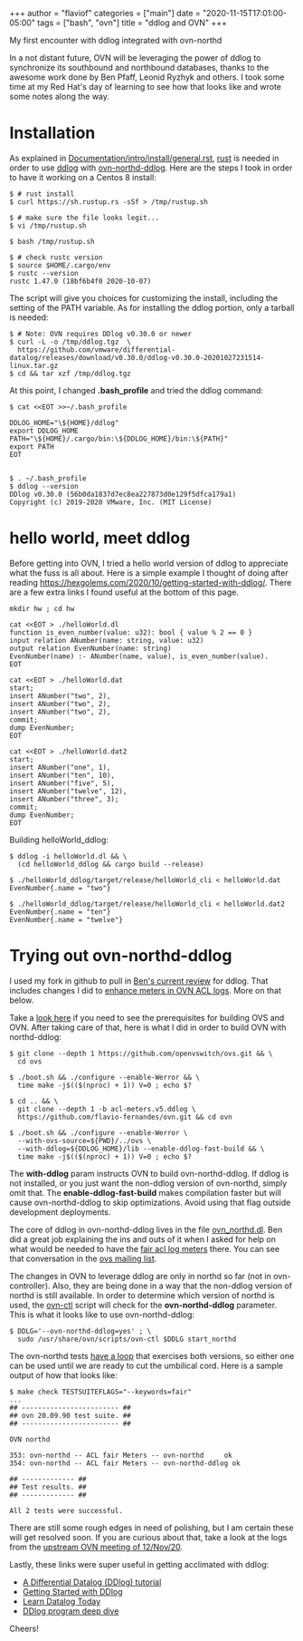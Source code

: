+++
author = "flaviof"
categories = ["main"]
date = "2020-11-15T17:01:00-05:00"
tags = ["bash", "ovn"]
title = "ddlog and OVN"
+++

My first encounter with ddlog integrated with ovn-northd 

<!--more-->

In a not distant future, OVN will be leveraging the power of ddlog to synchronize its
southbound and northbound databases, thanks to the awesome work done by Ben Pfaff,
Leonid Ryzhyk and others. I took some time at my Red Hat's day of learning to see how
that looks like and wrote some notes along the way.

# Installation

As explained in [Documentation/intro/install/general.rst][general.rst], [rust][rust]
is needed in order to use [ddlog][ddlog] with [ovn-northd-ddlog][ovn-northd-ddlog].
Here are the steps I took in order to have it working on a Centos 8 install:

```
$ # rust install
$ curl https://sh.rustup.rs -sSf > /tmp/rustup.sh

$ # make sure the file looks legit...
$ vi /tmp/rustup.sh

$ bash /tmp/rustup.sh

$ # check rustc version
$ source $HOME/.cargo/env
$ rustc --version
rustc 1.47.0 (18bf6b4f0 2020-10-07)
```

The script will give you choices for customizing the install, including the setting of the PATH
variable. As for installing the ddlog portion, only a tarball is needed:

```
$ # Note: OVN requires DDlog v0.30.0 or newer
$ curl -L -o /tmp/ddlog.tgz  \
  https://github.com/vmware/differential-datalog/releases/download/v0.30.0/ddlog-v0.30.0-20201027231514-linux.tar.gz
$ cd && tar xzf /tmp/ddlog.tgz
```

At this point, I changed **.bash_profile** and tried the ddlog command:

```
$ cat <<EOT >>~/.bash_profile

DDLOG_HOME="\${HOME}/ddlog"
export DDLOG_HOME
PATH="\${HOME}/.cargo/bin:\${DDLOG_HOME}/bin:\${PATH}"
export PATH
EOT


$ . ~/.bash_profile
$ ddlog --version
DDlog v0.30.0 (56b0da1837d7ec8ea227873d0e129f5dfca179a1)
Copyright (c) 2019-2020 VMware, Inc. (MIT License)
```

# hello world, meet ddlog 

Before getting into OVN, I tried a hello world version of ddlog to appreciate
what the fuss is all about. Here is a simple example I thought of doing after
reading https://hexgolems.com/2020/10/getting-started-with-ddlog/. There are a
few extra links I found useful at the bottom of this page.

```
mkdir hw ; cd hw

cat <<EOT > ./helloWorld.dl
function is_even_number(value: u32): bool { value % 2 == 0 }
input relation ANumber(name: string, value: u32)
output relation EvenNumber(name: string)
EvenNumber(name) :- ANumber(name, value), is_even_number(value).
EOT

cat <<EOT > ./helloWorld.dat
start;
insert ANumber("two", 2),
insert ANumber("two", 2),
insert ANumber("two", 2),
commit;
dump EvenNumber;
EOT

cat <<EOT > ./helloWorld.dat2
start;
insert ANumber("one", 1),
insert ANumber("ten", 10),
insert ANumber("five", 5),
insert ANumber("twelve", 12),
insert ANumber("three", 3);
commit;
dump EvenNumber;
EOT
```

Building helloWorld_ddlog:

```
$ ddlog -i helloWorld.dl && \
  (cd helloWorld_ddlog && cargo build --release)

$ ./helloWorld_ddlog/target/release/helloWorld_cli < helloWorld.dat
EvenNumber{.name = "two"}

$ ./helloWorld_ddlog/target/release/helloWorld_cli < helloWorld.dat2
EvenNumber{.name = "ten"}
EvenNumber{.name = "twelve"}
```

# Trying out ovn-northd-ddlog

I used my fork in github to pull in [Ben's current review][benDdlog] for ddlog. That includes changes
I did to [enhance meters in OVN ACL logs][fairMeters]. More on that below.

Take a [look here][ovndeps] if you need to see the prerequisites for building OVS and OVN.
After taking care of that, here is what I did in order to build OVN with northd-ddlog:

```
$ git clone --depth 1 https://github.com/openvswitch/ovs.git && \
  cd ovs

$ ./boot.sh && ./configure --enable-Werror && \
  time make -j$(($(nproc) + 1)) V=0 ; echo $?

$ cd .. && \
  git clone --depth 1 -b acl-meters.v5.ddlog \
  https://github.com/flavio-fernandes/ovn.git && cd ovn

$ ./boot.sh && ./configure --enable-Werror \
  --with-ovs-source=${PWD}/../ovs \
  --with-ddlog=${DDLOG_HOME}/lib --enable-ddlog-fast-build && \
  time make -j$(($(nproc) + 1)) V=0 ; echo $?
```

The **with-ddlog** param instructs OVN to build ovn-northd-ddlog. If ddlog is not installed,
or you just want the non-ddlog version of ovn-northd, simply omit that. The **enable-ddlog-fast-build** makes
compilation faster but will cause ovn-northd-ddlog to skip optimizations. Avoid using that flag outside development
deployments.

The core of ddlog in ovn-northd-ddlog lives in the file [ovn_northd.dl][ovn_northd.dl]. Ben did a great
job explaining the ins and outs of it when I asked for help on what would be needed to have the
[fair acl log meters][fairMeters] there. You can see that conversation in the
[ovs mailing list][benExplainsDdlog].

The changes in OVN to leverage ddlog are only in northd so far (not in ovn-controller).
Also, they are being done in a way that the non-ddlog version of northd is still available.
In order to determine which version of northd is used, the [ovn-ctl][ovn-ctl] script will check for the
**ovn-northd-ddlog** parameter. This is what it looks like to use ovn-northd-ddlog:

```
$ DDLG='--ovn-northd-ddlog=yes' ; \
  sudo /usr/share/ovn/scripts/ovn-ctl $DDLG start_northd
```

The ovn-northd tests [have a loop][testLoop] that exercises both versions, so either one can be used until we are ready to
cut the umbilical cord. Here is a sample output of how that looks like:

```
$ make check TESTSUITEFLAGS="--keywords=fair"
...
## ------------------------ ##
## ovn 20.09.90 test suite. ##
## ------------------------ ##

OVN northd

353: ovn-northd -- ACL fair Meters -- ovn-northd     ok
354: ovn-northd -- ACL fair Meters -- ovn-northd-ddlog ok

## ------------- ##
## Test results. ##
## ------------- ##

All 2 tests were successful.
```

There are still some rough edges in need of
polishing, but I am certain these will get resolved soon. If you are curious about that, take a look at the logs from
the [upstream OVN meeting of 12/Nov/20][ovnUpstreamMeeting].

Lastly, these links were super useful in getting acclimated with ddlog:

- [A Differential Datalog (DDlog) tutorial](https://github.com/vmware/differential-datalog/blob/master/doc/tutorial/tutorial.md)
- [Getting Started with DDlog ](https://hexgolems.com/2020/10/getting-started-with-ddlog/)
- [Learn Datalog Today](http://www.learndatalogtoday.org/)
- [DDlog program deep dive](http://deepdive.stanford.edu/writing-dataflow-ddlog#)

Cheers!

[general.rst]: https://github.com/blp/ovs-reviews/commit/f56dafa83d6da6dee48632954b951af6dc536cb7#diff-f2edc1bfe3739505036199b7993c18b4a3320ba4ca38b85c3e1fc4762c87529dR92 "ddlog install"
[rust]: https://www.rust-lang.org/tools/install "install rust"
[ddlog]: https://github.com/vmware/differential-datalog/ "ddlog repo"
[ovn-northd-ddlog]: https://github.com/flavio-fernandes/ovn/blob/356e0bc7b53a9b7352957442f97222e813d5be3d/northd/ovn-northd-ddlog.c
[benDdlog]: https://github.com/blp/ovs-reviews/tree/ddlog10 "Ben Pfaff ddlog10"
[fairMeters]: https://patchwork.ozlabs.org/project/ovn/cover/20201116154957.2443-1-flavio@flaviof.com/ "ACL Log Fair Meters"
[ovndeps]: https://github.com/flavio-fernandes/ovsdbapp_playground/blob/4f0590ba2e803573a1ad80211dc627e4670d1a64/Vagrantfile#L11-L25 "Dependencies for building ovs+ovn"
[ovn_northd.dl]: https://github.com/flavio-fernandes/ovn/blob/acl-meters.v5.ddlog/northd/ovn_northd.dl "ovn_northd.dl"
[benExplainsDdlog]: https://mail.openvswitch.org/pipermail/ovs-dev/2020-November/377104.html "Ben Pfaff talks about ddlog for ovn-northd"
[ovn-ctl]: https://github.com/flavio-fernandes/ovn/blob/f56dafa83d6da6dee48632954b951af6dc536cb7/utilities/ovn-ctl "ovn-ctl"
[testLoop]: https://github.com/flavio-fernandes/ovn/blob/f56dafa83d6da6dee48632954b951af6dc536cb7/tests/ovn-macros.at#L459-L465 "ovn-northd ddlog and non-ddlog test loop"
[ovnUpstreamMeeting]: http://eavesdrop.openstack.org/meetings/ovn_community_development_discussion/2020/ovn_community_development_discussion.2020-11-12-18.15.log.html "2020-11-12-18.15.log"
